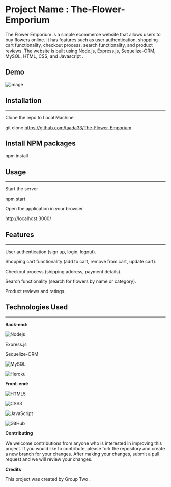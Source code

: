 # Project Name : The-Flower-Emporium

The Flower Emporium is a simple ecommerce website that allows users to buy flowers online. It has features such as user authentication, shopping cart functionality, checkout process, search functionality, and product reviews. The website is built using Node.js, Express.js, Sequelize-ORM, MySQL, HTML, CSS, and  Javascript .



## Demo 

![image](https://user-images.githubusercontent.com/118404373/225479359-31e26438-fe39-4f8a-bedc-439a09af798b.png)




## Installation
***

Clone the repo to Local Machine 

git clone  https://github.com/taada33/The-Flower-Emporium


## Install NPM packages

npm install

## Usage

***
Start the server

npm start

Open the application in your browser

http://localhost:3000/



## Features

***
User authentication (sign up, login, logout).

Shopping cart functionality (add to cart, remove from cart, update cart).

Checkout process (shipping address, payment details).

Search functionality (search for flowers by name or category).

Product reviews and ratings.


## Technologies Used



***

**Back-end:**

![Nodejs](https://img.shields.io/badge/-Nodejs-black?style=flat-square&logo=Node.js)

Express.js

Sequelize-ORM

![MySQL](https://img.shields.io/badge/-MySQL-black?style=flat-square&logo=mysql)

![Heroku](https://img.shields.io/badge/-Heroku-430098?style=flat-square&logo=heroku)



**Front-end:**

![HTML5](https://img.shields.io/badge/-HTML5-E34F26?style=flat-square&logo=html5&logoColor=white)

![CSS3](https://img.shields.io/badge/-CSS3-1572B6?style=flat-square&logo=css3)

![JavaScript](https://img.shields.io/badge/-JavaScript-black?style=flat-square&logo=javascript)

![GitHub](https://img.shields.io/badge/-GitHub-181717?style=flat-square&logo=github)

**Contributing**

We welcome contributions from anyone who is interested in improving this project. If you would like to contribute, please fork the repository and create a new branch for your changes. After making your changes, submit a pull request and we will review your changes.

**Credits**

This project was created by Group Two .
